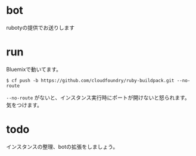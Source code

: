 # bot
rubotyの提供でお送りします

# run
Bluemixで動いてます。
    
```
$ cf push -b https://github.com/cloudfoundry/ruby-buildpack.git --no-route
```
`--no-route` がないと、インスタンス実行時にポートが開けないと怒られます。気をつけます。


# todo
インスタンスの整理、botの拡張をしましょう。

